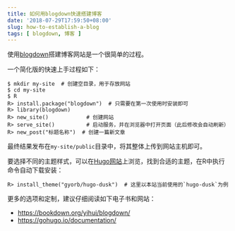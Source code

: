 ```yaml
---
title: 如何用blogdown快速搭建博客
date: '2018-07-29T17:59:50+08:00'
slug: how-to-establish-a-blog
tags: [ blogdown, 博客 ]
---
```


使用[blogdown](https://bookdown.org/yihui/blogdown/)搭建博客网站是一个很简单的过程。

一个简化版的快速上手过程如下：

    $ mkdir my-site  # 创建空目录，用于存放网站
    $ cd my-site
    $ R
    R> install.package("blogdown")  # 只需要在第一次使用时安装即可
    R> library(blogdown)
    R> new_site()            # 创建网站
    R> serve_site()          # 启动服务，并在浏览器中打开页面（此后修改会自动刷新）
    R> new_post("标题名称")  # 创建一篇新文章

最终结果发布在`my-site/public`目录中，将其整体上传到网站主机即可。

要选择不同的主题样式，可以在[Hugo网站](https://themes.gohugo.io/)上浏览，找到合适的主题，在R中执行命令自动下载安装：

    R> install_theme("gyorb/hugo-dusk")  # 这里以本站当前使用的`hugo-dusk`为例

更多的选项和定制，建议仔细阅读如下电子书和网站：

* https://bookdown.org/yihui/blogdown/
* https://gohugo.io/documentation/
